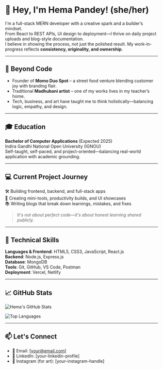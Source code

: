 # 👋 Hey, I'm Hema Pandey! (she/her)

I'm a full-stack MERN developer with a creative spark and a builder’s mindset.  
From React to REST APIs, UI design to deployment—I thrive on daily project uploads and blog-style documentation.  
I believe in showing the process, not just the polished result. My work-in-progress reflects **consistency, originality, and ownership**.

---

## 🍜 Beyond Code

- Founder of **Momo Duo Spot** – a street food venture blending customer joy with branding flair.
- Traditional **Madhubani artist** – one of my works lives in my teacher’s home.
- Tech, business, and art have taught me to think holistically—balancing logic, empathy, and design.

---

## 🎓 Education

**Bachelor of Computer Applications** (Expected 2025)  
Indira Gandhi National Open University (IGNOU)  
Self-taught, self-paced, and project-oriented—balancing real-world application with academic grounding.

---

## 💻 Current Project Journey

🛠 Building frontend, backend, and full-stack apps  
🧩 Creating mini-tools, productivity builds, and UI showcases  
📚 Writing blogs that break down learnings, mistakes, and fixes  
> *It's not about perfect code—it's about honest learning shared publicly.*

---

## 🔧 Technical Skills

**Languages & Frontend**: HTML5, CSS3, JavaScript, React.js  
**Backend**: Node.js, Express.js  
**Database**: MongoDB  
**Tools**: Git, GitHub, VS Code, Postman  
**Deployment**: Vercel, Netlify

---

## 📈 GitHub Stats

![Hema's GitHub Stats](https://github-readme-stats.vercel.app/api?username=hema-pandey&show_icons=true&theme=radical)

![Top Languages](https://github-readme-stats.vercel.app/api/top-langs/?username=hema-pandey&layout=compact&theme=radical)


---

## 📫 Let's Connect

- 💌 Email: [your@email.com]
- 💼 LinkedIn: [your-linkedin-profile]
- 🎨 Instagram (for art): [your-instagram-handle]
